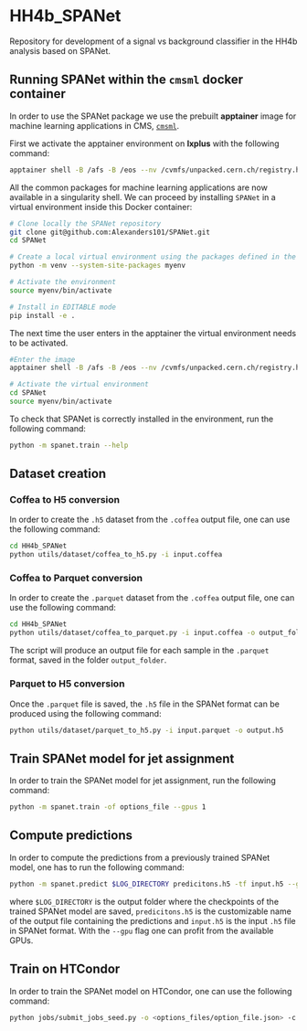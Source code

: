 # HH4b_SPANet
Repository for development of a signal vs background classifier in the HH4b analysis based on SPANet.

## Running SPANet within the `cmsml` docker container

In order to use the SPANet package we use the prebuilt **apptainer** image for machine learning applications in CMS, [`cmsml`](https://hub.docker.com/r/cmsml/cmsml).

First we activate the apptainer environment on **lxplus** with the following command:

```bash
apptainer shell -B /afs -B /eos --nv /cvmfs/unpacked.cern.ch/registry.hub.docker.com/cmsml/cmsml:latest
```

All the common packages for machine learning applications are now available in a singularity shell.
We can proceed by installing `SPANet` in a virtual environment inside this Docker container:
```bash
# Clone locally the SPANet repository
git clone git@github.com:Alexanders101/SPANet.git
cd SPANet

# Create a local virtual environment using the packages defined in the apptainer image
python -m venv --system-site-packages myenv

# Activate the environment
source myenv/bin/activate

# Install in EDITABLE mode
pip install -e .
```

The next time the user enters in the apptainer the virtual environment needs to be activated.
```bash
#Enter the image
apptainer shell -B /afs -B /eos --nv /cvmfs/unpacked.cern.ch/registry.hub.docker.com/cmsml/cmsml:latest

# Activate the virtual environment
cd SPANet
source myenv/bin/activate
```

To check that SPANet is correctly installed in the environment, run the following command:
```bash
python -m spanet.train --help
```

## Dataset creation

### Coffea to H5 conversion
In order to create the `.h5` dataset from the `.coffea` output file, one can use the following command:
```bash
cd HH4b_SPANet
python utils/dataset/coffea_to_h5.py -i input.coffea 
```

### Coffea to Parquet conversion
In order to create the `.parquet` dataset from the `.coffea` output file, one can use the following command:
```bash
cd HH4b_SPANet
python utils/dataset/coffea_to_parquet.py -i input.coffea -o output_folder
```

The script will produce an output file for each sample in the `.parquet` format, saved in the folder `output_folder`.

### Parquet to H5 conversion
Once the `.parquet` file is saved, the `.h5` file in the SPANet format can be produced using the following command:
```bash
python utils/dataset/parquet_to_h5.py -i input.parquet -o output.h5
```

## Train SPANet model for jet assignment
In order to train the SPANet model for jet assignment, run the following command:
```bash
python -m spanet.train -of options_file --gpus 1
```

## Compute predictions
In order to compute the predictions from a previously trained SPANet model, one has to run the following command:
```bash
python -m spanet.predict $LOG_DIRECTORY predicitons.h5 -tf input.h5 --gpu
```
where `$LOG_DIRECTORY` is the output folder where the checkpoints of the trained SPANet model are saved, `predicitons.h5` is the customizable name of the output file containing the predictions and `input.h5` is the input `.h5` file in SPANet format. With the `--gpu` flag one can profit from the available GPUs.

## Train on HTCondor
In order to train the SPANet model on HTCondor, one can use the following command:
```bash
python jobs/submit_jobs_seed.py -o <options_files/option_file.json> -c <jobs/config/config.yaml> -s <start_seed>:<end_seed> -a <"additional arguments to pass to spanet.train"> --suffix <directory_suffix>
```